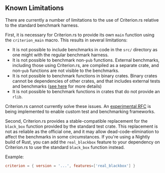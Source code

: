 ## Known Limitations

There are currently a number of limitations to the use of Criterion.rs relative to the standard benchmark harness.

First, it is necessary for Criterion.rs to provide its own `main` function using the `criterion_main` macro.
This results in several limitations:

* It is not possible to include benchmarks in code in the `src/` directory as one might with the regular
  benchmark harness.
* It is not possible to benchmark non-`pub` functions. External benchmarks, including those using Criterion.rs,
  are compiled as a separate crate, and non-`pub` functions are not visible to the benchmarks.
* It is not possible to benchmark functions in binary crates. Binary crates cannot be dependencies of other
  crates, and that includes external tests and benchmarks ([see here](https://github.com/rust-lang/cargo/issues/4316) for more details)
* It is not possible to benchmark functions in crates that do not provide an `rlib`.

Criterion.rs cannot currently solve these issues. An [experimental RFC](https://github.com/rust-lang/rust/issues/50297) is being implemented to enable custom test and benchmarking frameworks.

Second, Criterion.rs provides a stable-compatible replacement for the `black_box` function provided by the standard test crate. This replacement is not as reliable as the official one, and it may allow dead-code-elimination to affect the benchmarks in some circumstances. If you're using a Nightly build of Rust, you can add the `real_blackbox` feature to your dependency on Criterion.rs to use the standard `black_box` function instead.

Example:

```toml
criterion = { version = '...', features=['real_blackbox'] }
```
